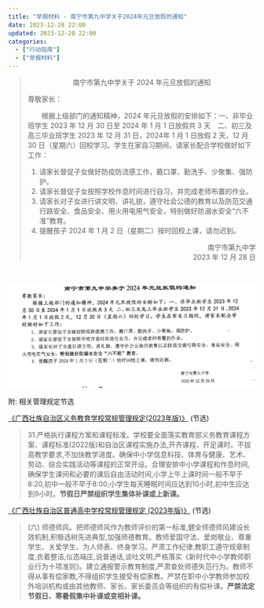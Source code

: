 ```yaml
---
title: "举报材料 - 南宁市第九中学关于2024年元旦放假的通知"
date: 2023-12-28 22:00
updated: 2023-12-28 22:00
categories:
  - ["行动指南"]
  - ["举报材料"]
---
```


> <div style="text-align: center;">南宁市第九中学关于 2024 年元旦放假的通知</div>
> 
> 尊敬家长：
> 
> &emsp;&emsp;根据上级部门的通知精神，2024 年元旦放假的安排如下：一、非毕业班学生 2023 年 12 月 30 日至 2024 年 1 月 1 日放假共 3 天&emsp;二、初三及高三毕业班学生 2023 年 12 月 31 日，2024年 1 月 1 日放假 2 天，12 月 30 日（星期六）回校学习。学生在家自习期间，请家长配合学校做好如下工作：
>
> <!-- more -->
>
> 1. 请家长督促子女做好防疫防流感工作，戴口罩、勤洗手、少聚集、强防护。
> 2. 请家长督促子女按照学校作息时间进行自习，并完成老师布置的作业。
> 3. 请家长对子女进行讲文明、讲礼貌，遵守社会公德的教育以及防范交通行路安全、食品安全、用火用电用气安全，特别做好防溺水安全“六不准”教育。
> 4. 提醒孩子 2024 年 1 月 2 日（星期二）按时回校上课，请勿迟到。
>
> <div style="text-align: right;">南宁市第九中学<br/>2023 年 12 月 28 日</div>

<br/>

![南宁市第九中学关于2024年元旦放假的通知](/files/举报材料%20-%20南宁市第九中学关于2024年元旦放假的通知/南宁市第九中学关于2024年元旦放假的通知.png)

附: 相关管理规定节选

[《广西壮族自治区义务教育学校常规管理规定(2023年版)》](http://jyt.gxzf.gov.cn/zfxxgk/fdzdgknr/tzgg_58179/t16548159.shtml) (节选)

> 31.严格执行课程方案和课程标准。学校要全面落实教育部义务教育课程方案、课程标准(2022版)和自治区课程实施办法,开齐课程、开足课时。不拔高教学要求,不加快教学进度。确保中小学信息科技、体育与健康、艺术、劳动、综合实践活动等课程的正常开设。合理安排中小学课程和作息时间,确保学生课间和必要的课后自由活动时间,小学上午上课时间一般不早于 8:20,初中一般不早于8:00;小学生每天睡眠时间应达到10小时,初中生应达到9小时。**节假日严禁组织学生集体补课或上新课。**

[《广西壮族自治区普通高中学校常规管理规定 (2023年版)》](http://jyt.gxzf.gov.cn/zfxxgk/zc/gfxwj/t17578675.shtml) (节选)

> (六) 师德师风。把师德师风作为教师评价的第一标准,健全师德师风建设长效机制,积极选树先进典型,加强师德教育。教师爱国守法、爱岗敬业、尊重学生、关爱学生、为人师表、终身学习。严肃工作纪律,教职工遵守规章制度,衣着整洁,仪态端庄,说普通话,谈吐文明,严格落实《新时代中小学教师职业行为十项准则》。建立通报警示教育制度,严肃查处师德失范行为。教师不得从事有偿家教,不得组织学生接受有偿家教。严禁在职中小学教师参加校外培训机构或由其他教师、家长、家长委员会等组织的有偿补课。**严禁法定节假日、寒暑假集中补课或变相补课。**